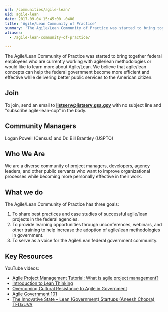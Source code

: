 ```yaml
---
url: /communities/agile-lean/
uid: agile-lean
date: 2017-09-04 15:45:00 -0400
title: 'Agile/Lean Community of Practice'
summary: 'The Agile/Lean Community of Practice was started to bring together federal employees who are currently working with agile/lean methodologies or would like to learn more about Agile/Lean.'
aliases:
  - /agile-lean-community-of-practice/

---
```


The Agile/Lean Community of Practice was started to bring together federal employees who are currently working with agile/lean methodologies or would like to learn more about Agile/Lean. We believe that agile/lean concepts can help the federal government become more efficient and effective while delivering better public services to the American citizen.

## Join
To join, send an email to **[listserv@listserv.gsa.gov](mailto:listserv@listserv.gsa.gov)** with no subject line and "subscribe agile-lean-cop" in the body.

## Community Managers

Logan Powell (Census) and Dr. Bill Brantley (USPTO)

## Who We Are

We are a diverse community of project managers, developers, agency leaders, and other public servants who want to improve organizational processes while becoming more personally effective in their work.

## What we do
The Agile/Lean Community of Practice has three goals:

1. To share best practices and case studies of successful agile/lean projects in the federal agencies.
2. To provide learning opportunities through unconferences, webinars, and other training to help increase the adoption of agile/lean methodologies in government.
3. To serve as a voice for the Agile/Lean federal government community.

## Key Resources 

YouTube videos: 

- [Agile Project Management Tutorial: What is agile project management?](https://www.youtube.com/watch?v=MJR-EgHTA4E) 
- [Introduction to Lean Thinking](https://www.youtube.com/watch?v=a255lkYgIpI) 
- [Overcoming Cultural Resistance to Agile in Government](https://www.youtube.com/watch?v=yFY7QrJtWww) 
- [Agile Government 101](https://www.youtube.com/watch?v=BJ7QzG33DK0) 
- [The Innovative State – Lean (Government) Startups (Aneesh Chopra) TEDxUVA](https://www.youtube.com/watch?v=CtUrH0NH8MA) 
